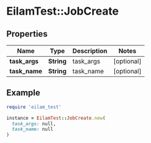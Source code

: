# EilamTest::JobCreate

## Properties

| Name | Type | Description | Notes |
| ---- | ---- | ----------- | ----- |
| **task_args** | **String** | task_args | [optional] |
| **task_name** | **String** | task_name | [optional] |

## Example

```ruby
require 'eilam_test'

instance = EilamTest::JobCreate.new(
  task_args: null,
  task_name: null
)
```

